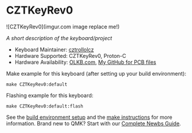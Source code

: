 # CZTKeyRev0

![CZTKeyRev0](imgur.com image replace me!)

*A short description of the keyboard/project*

* Keyboard Maintainer: [cztrollolcz](https://github.com/cztrollolcz)
* Hardware Supported: CZTKeyRev0, Proton-C
* Hardware Availability: [OLKB.com](https://olkb.com), [My GitHub for PCB files](https://github.com/cztrollolcz)

Make example for this keyboard (after setting up your build environment):

    make CZTKeyRev0:default

Flashing example for this keyboard:

    make CZTKeyRev0:default:flash

See the [build environment setup](https://docs.qmk.fm/#/getting_started_build_tools) and the [make instructions](https://docs.qmk.fm/#/getting_started_make_guide) for more information. Brand new to QMK? Start with our [Complete Newbs Guide](https://docs.qmk.fm/#/newbs).
